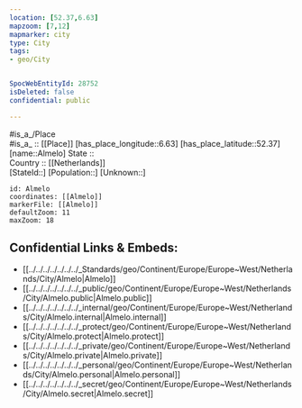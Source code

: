 ```yaml
---
location: [52.37,6.63] 
mapzoom: [7,12] 
mapmarker: city 
type: City
tags:
- geo/City


SpocWebEntityId: 28752
isDeleted: false
confidential: public

---
```

#is_a_/Place  
#is_a_ :: [[Place]] 
[has_place_longitude::6.63] 
[has_place_latitude::52.37] 
[name::Almelo] 
State ::  
Country :: [[Netherlands]]  
[StateId::] 
[Population::] 
[Unknown::] 


```leaflet
id: Almelo
coordinates: [[Almelo]] 
markerFile: [[Almelo]] 
defaultZoom: 11 
maxZoom: 18
```


## Confidential Links & Embeds: 
- [[../../../../../../../_Standards/geo/Continent/Europe/Europe~West/Netherlands/City/Almelo|Almelo]] 
- [[../../../../../../../_public/geo/Continent/Europe/Europe~West/Netherlands/City/Almelo.public|Almelo.public]] 
- [[../../../../../../../_internal/geo/Continent/Europe/Europe~West/Netherlands/City/Almelo.internal|Almelo.internal]] 
- [[../../../../../../../_protect/geo/Continent/Europe/Europe~West/Netherlands/City/Almelo.protect|Almelo.protect]] 
- [[../../../../../../../_private/geo/Continent/Europe/Europe~West/Netherlands/City/Almelo.private|Almelo.private]] 
- [[../../../../../../../_personal/geo/Continent/Europe/Europe~West/Netherlands/City/Almelo.personal|Almelo.personal]] 
- [[../../../../../../../_secret/geo/Continent/Europe/Europe~West/Netherlands/City/Almelo.secret|Almelo.secret]] 
